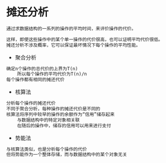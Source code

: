 # 摊还分析
```md
通过求数据结构的一系列的操作的平均时间，来评价操作的代价。
```
```md
这样，即使这些操作中的某个单一操作的代价很高，也可以证明平均代价很低。
摊还分析不涉及概率，它可以保证最坏情况下每个操作的平均性能。
```
* 聚合分析
```md
确定n个操作的总代价的上界为T(n)
	所以每个操作的平均代价为T(n)/n
每个操作都有相同的摊还代价
```
* 核算法
```md
分析每个操作的摊还代价
不同于聚合分析，每种操作的摊还代价是不同的
核算法将序列中较早的操作的余额作为“信用”储存起来
	与数据结构中的特定对象相关联
	在随后的操作中，储存的信用可以用来进行支付
```
* 势能法
```md
与核算法类似，也是分析每个操作的代价
但将势能作为一个整体存储，而与数据结构中的某个对象无关
```
